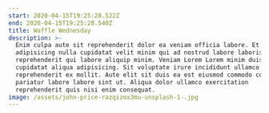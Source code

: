 ```yaml
---
start: 2020-04-15T19:25:28.522Z
end: 2020-04-15T19:25:28.540Z
title: Waffle Wednesday
description: >-
  Enim culpa aute sit reprehenderit dolor ea veniam officia labore. Et quis
  adipisicing nulla cupidatat velit minim qui ad nostrud labore laboris. Id anim
  reprehenderit qui labore aliquip minim. Veniam Lorem Lorem minim duis proident
  cupidatat aliqua adipisicing. Sit voluptate irure incididunt ullamco
  reprehenderit ex mollit. Aute elit sit duis ea est eiusmod commodo consequat
  pariatur labore labore sint ut. Aliqua dolor ullamco exercitation
  reprehenderit quis nisi enim consequat.
image: /assets/john-price-razqizox3mu-unsplash-1-.jpg
---
```

